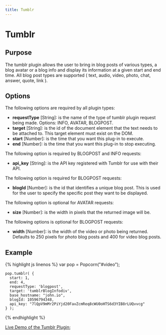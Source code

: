 ```yaml
---
title: Tumblr
---
```

# Tumblr #

## Purpose ##
The tumblr plugin allows the user to bring in blog posts of various types, a blog avatar or a blog info and display its information at a given start and end time. All blog post types are supported ( text, audio, video, photo, chat, answer, quote, link ).

## Options ##

The following options are required by all plugin types:

* **requestType** \[String\]: is the name of the type of tumblr plugin request being made. Options: INFO, AVATAR, BLOGPOST.
* **target** \[String\]: is the id of the document element that the text needs to be attached to. This target element must exist on the DOM.
* **start** \[Number\]: is the time that you want this plug-in to execute.
* **end** \[Number\]: is the time that you want this plug-in to stop executing.


The following option is required by BLOGPOST and INFO requests:

* **api_key** \[String\]: is the API key registered with Tumblr for use with their API.


The following option is required for BLOGPOST requests:

* **blogId** \[Number\]: is the id that identifies a unique blog post. This is used for the user to specify the specific post they want to be displayed.


The following option is optional for AVATAR requests:

* **size** \[Number\]: is the width in pixels that the returned image will be. 


The following options is optional for BLOGPOST requests:

* **width** \[Number\]: is the width of the video or photo being returned. Defaults to 250 pixels for photo blog posts and 400 for video blog posts.  
 
## Example ##

{% highlight js linenos %}
    var pop = Popcorn("#video");
    
    pop.tumblr( {
      start: 1, 
      end: 4,
      requestType: 'blogpost',
      target: 'tumblrBlogInfodiv',
      base_hostname: "john.io",
      blogId: 10596794348,
      api_key: "7lQpV9mMr2PiYjd20FavZcmReq8cWU0oHTS6d3YIB8rLUQvvcg" 
    } );
{% endhighlight %}
    
[Live Demo of the Tumblr Plugin](http://jsfiddle.net/UC6Px/15/);